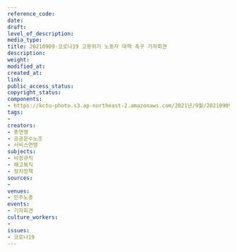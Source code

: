 ```yaml
---
reference_code: 
date: 
draft: 
level_of_description: 
media_type: 
title: 20210909-코로나19 고용위기 노동자 대책 촉구 기자회견
description: 
weight: 
modified_at: 
created_at: 
link: 
public_access_status: 
copyright_status: 
components:
- https://kctu-photo.s3.ap-northeast-2.amazonaws.com/2021년/9월/20210909-코로나19+고용위기+노동자+대책+촉구+기자회견/404083_61560_3455.jpg
tags:
- 
creators:
- 총연맹
- 공공운수노조
- 서비스연맹
subjects:
- 비정규직
- 해고복직
- 정치정책
sources:
- 
venues:
- 민주노총
events:
- 기자회견
culture_workers:
- 
issues:
- 코로나19
---
```

